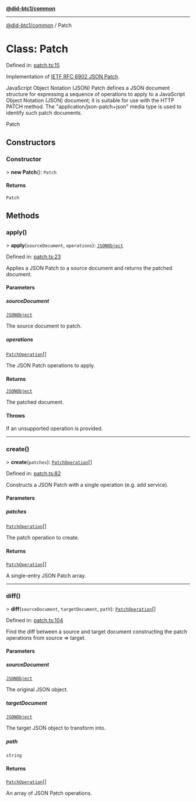 [**@did-btc1/common**](../README.md)

***

[@did-btc1/common](../globals.md) / Patch

# Class: Patch

Defined in: [patch.ts:15](https://github.com/dcdpr/did-btc1-js/blob/4ab6f9915d95beed9bc633644c9db1539395f512/packages/common/src/patch.ts#L15)

Implementation of [IETF RFC 6902 JSON Patch](https://datatracker.ietf.org/doc/html/rfc6902).

JavaScript Object Notation (JSON) Patch defines a JSON document structure for expressing a sequence of operations to
apply to a JavaScript Object Notation (JSON) document; it is suitable for use with the HTTP PATCH method. The
"application/json-patch+json" media type is used to identify such patch documents.

 Patch

## Constructors

### Constructor

&gt; **new Patch**(): `Patch`

#### Returns

`Patch`

## Methods

### apply()

&gt; **apply**(`sourceDocument`, `operations`): [`JSONObject`](../type-aliases/JSONObject.md)

Defined in: [patch.ts:23](https://github.com/dcdpr/did-btc1-js/blob/4ab6f9915d95beed9bc633644c9db1539395f512/packages/common/src/patch.ts#L23)

Applies a JSON Patch to a source document and returns the patched document.

#### Parameters

##### sourceDocument

[`JSONObject`](../type-aliases/JSONObject.md)

The source document to patch.

##### operations

[`PatchOperation`](../interfaces/PatchOperation.md)[]

The JSON Patch operations to apply.

#### Returns

[`JSONObject`](../type-aliases/JSONObject.md)

The patched document.

#### Throws

If an unsupported operation is provided.

***

### create()

&gt; **create**(`patches`): [`PatchOperation`](../interfaces/PatchOperation.md)[]

Defined in: [patch.ts:82](https://github.com/dcdpr/did-btc1-js/blob/4ab6f9915d95beed9bc633644c9db1539395f512/packages/common/src/patch.ts#L82)

Constructs a JSON Patch with a single operation (e.g. add service).

#### Parameters

##### patches

[`PatchOperation`](../interfaces/PatchOperation.md)[]

The patch operation to create.

#### Returns

[`PatchOperation`](../interfaces/PatchOperation.md)[]

A single-entry JSON Patch array.

***

### diff()

&gt; **diff**(`sourceDocument`, `targetDocument`, `path`): [`PatchOperation`](../interfaces/PatchOperation.md)[]

Defined in: [patch.ts:104](https://github.com/dcdpr/did-btc1-js/blob/4ab6f9915d95beed9bc633644c9db1539395f512/packages/common/src/patch.ts#L104)

Find the diff between a source and target document constructing the patch operations from source =&gt; target.

#### Parameters

##### sourceDocument

[`JSONObject`](../type-aliases/JSONObject.md)

The original JSON object.

##### targetDocument

[`JSONObject`](../type-aliases/JSONObject.md)

The target JSON object to transform into.

##### path

`string`

#### Returns

[`PatchOperation`](../interfaces/PatchOperation.md)[]

An array of JSON Patch operations.

